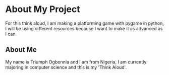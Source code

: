 # About My Project
For this think aloud, I am making a platforming game with pygame in python,
I will be using different resources because I want to make it as advanced as I can.

## About Me
My name is Triumph Ogbonnia and I am from Nigeria,
I am currently majoring in computer science and this is my 'Think Aloud'.